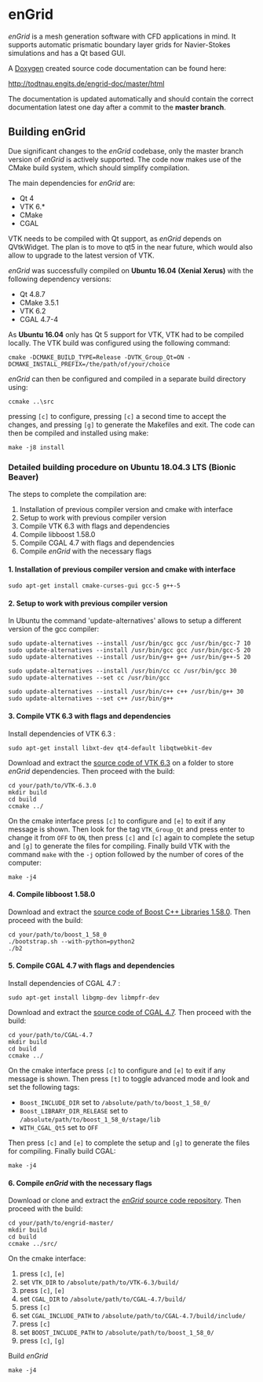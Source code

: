 # enGrid
*enGrid* is a mesh generation software with CFD applications in mind. It supports automatic prismatic boundary layer grids for Navier-Stokes simulations and has a Qt based GUI.

A [Doxygen](http://www.stack.nl/~dimitri/doxygen/index.html) created source code documentation can be found here:

http://todtnau.engits.de/engrid-doc/master/html

The documentation is updated automatically and should contain the correct documentation latest one day after a commit to the **master branch**.

## Building enGrid

Due significant changes to the *enGrid* codebase, only the master branch version of *enGrid* is actively supported.  The code now makes use of the CMake build system, which should simplify compilation.

The main dependencies for *enGrid* are:

+ Qt 4
+ VTK 6.\*
+ CMake
+ CGAL 

VTK needs to be compiled with Qt support, as *enGrid* depends on QVtkWidget.  The plan is to move to qt5 in the near future, which would also allow to upgrade to the latest version of VTK.

*enGrid* was successfully compiled on **Ubuntu 16.04 (Xenial Xerus)** with the following dependency versions:

+ Qt 4.8.7
+ CMake 3.5.1
+ VTK 6.2
+ CGAL 4.7-4

As **Ubuntu 16.04** only has Qt 5 support for VTK, VTK had to be compiled locally. The VTK build was configured using the following command:

`cmake -DCMAKE_BUILD_TYPE=Release -DVTK_Group_Qt=ON -DCMAKE_INSTALL_PREFIX=/the/path/of/your/choice`

*enGrid* can then be configured and compiled in a separate build directory using:

`ccmake ..\src`

pressing `[c]` to configure, pressing `[c]` a second time to accept the changes, and pressing `[g]` to generate the Makefiles and exit. The code can then be compiled and installed using make:

`make -j8 install`


### Detailed building procedure on Ubuntu 18.04.3 LTS (Bionic Beaver)

The steps to complete the compilation are:

1. Installation of previous compiler version and cmake with interface
2. Setup to work with previous compiler version
3. Compile VTK 6.3 with flags and dependencies
4. Compile libboost 1.58.0
5. Compile CGAL 4.7 with flags and dependencies
6. Compile *enGrid* with the necessary flags


#### 1. Installation of previous compiler version and cmake with interface

`sudo apt-get install cmake-curses-gui gcc-5 g++-5`


#### 2. Setup to work with previous compiler version
In Ubuntu the command 'update-alternatives' allows to setup a different version of the gcc compiler:

    sudo update-alternatives --install /usr/bin/gcc gcc /usr/bin/gcc-7 10
    sudo update-alternatives --install /usr/bin/gcc gcc /usr/bin/gcc-5 20
    sudo update-alternatives --install /usr/bin/g++ g++ /usr/bin/g++-5 20

    sudo update-alternatives --install /usr/bin/cc cc /usr/bin/gcc 30
    sudo update-alternatives --set cc /usr/bin/gcc

    sudo update-alternatives --install /usr/bin/c++ c++ /usr/bin/g++ 30
    sudo update-alternatives --set c++ /usr/bin/g++


#### 3. Compile VTK 6.3 with flags and dependencies
Install dependencies of VTK 6.3 :

`sudo apt-get install libxt-dev qt4-default libqtwebkit-dev`

Download and extract the [source code of VTK 6.3](https://www.vtk.org/files/release/6.3/VTK-6.3.0.tar.gz) on a folder to store *enGrid* dependencies. Then proceed with the build:

    cd your/path/to/VTK-6.3.0
    mkdir build
    cd build
    ccmake ../

On the cmake interface press `[c]` to configure and `[e]` to exit if any message is shown. Then look for the tag `VTK_Group_Qt` and press enter to change it from `OFF` to `ON`, then press `[c]` and `[c]` again to complete the setup and `[g]` to generate the files for compiling. Finally build VTK with the command `make` with the `-j` option followed by the number of cores of the computer:

`make -j4`


#### 4. Compile libboost 1.58.0

Download and extract the [source code of Boost C++ Libraries 1.58.0](https://sourceforge.net/projects/boost/files/boost/1.58.0/boost_1_58_0.tar.gz/download). Then proceed with the build:

    cd your/path/to/boost_1_58_0
    ./bootstrap.sh --with-python=python2
    ./b2

#### 5. Compile CGAL 4.7 with flags and dependencies


Install dependencies of CGAL 4.7 :

`sudo apt-get install libgmp-dev libmpfr-dev`

Download and extract the [source code of CGAL 4.7](https://github.com/CGAL/cgal/releases/download/releases%2FCGAL-4.7/CGAL-4.7.tar.gz). Then proceed with the build:

    cd your/path/to/CGAL-4.7
    mkdir build
    cd build
    ccmake ../


On the cmake interface press `[c]` to configure and `[e]` to exit if any message is shown. Then press `[t]` to toggle advanced mode and look and set the following tags:

+ `Boost_INCLUDE_DIR` set to `/absolute/path/to/boost_1_58_0/`
+ `Boost_LIBRARY_DIR_RELEASE` set to `/absolute/path/to/boost_1_58_0/stage/lib`
+ `WITH_CGAL_Qt5` set to `OFF`

Then press `[c]` and `[e]` to complete the setup and `[g]` to generate the files for compiling. Finally build CGAL:

`make -j4`


#### 6. Compile *enGrid* with the necessary flags

Download or clone and extract the [*enGrid* source code repository](https://github.com/dinlink/engrid/archive/master.zip). Then proceed with the build:

    cd your/path/to/engrid-master/
    mkdir build
    cd build
    ccmake ../src/

On the cmake interface:

1. press `[c]`, `[e]`
2. set `VTK_DIR` to `/absolute/path/to/VTK-6.3/build/`
3. press `[c]`, `[e]`
4. set `CGAL_DIR` to `/absolute/path/to/CGAL-4.7/build/`
5. press `[c]`
6. set `CGAL_INCLUDE_PATH` to `/absolute/path/to/CGAL-4.7/build/include/`
7. press `[c]`
6. set `BOOST_INCLUDE_PATH` to `/absolute/path/to/boost_1_58_0/`
7. press `[c]`, `[g]`

Build *enGrid* 

`make -j4`
